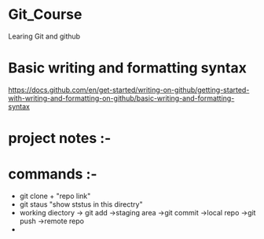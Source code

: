# Git_Course
Learing Git and github


# Basic writing and formatting syntax

https://docs.github.com/en/get-started/writing-on-github/getting-started-with-writing-and-formatting-on-github/basic-writing-and-formatting-syntax

# project notes :-


# commands :-
- git clone + "repo link"
- git staus "show ststus in this directry"
- working diectory -> git add ->staging area ->git commit ->local repo ->git push ->remote repo
- 
